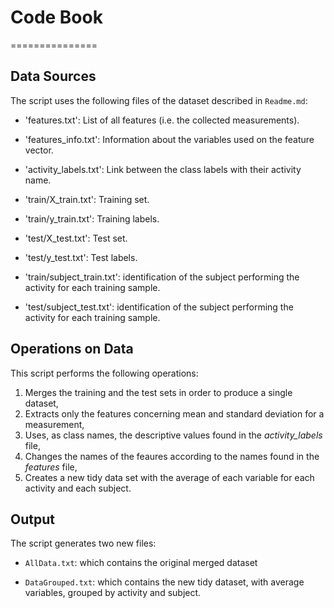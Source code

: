 # Code Book

===============

## Data Sources

The script uses the following files of the dataset described in `Readme.md`:

- 'features.txt': List of all features (i.e. the collected measurements).

- 'features_info.txt': Information about the variables used on the feature vector.

- 'activity_labels.txt': Link between the class labels with their activity name.

- 'train/X_train.txt': Training set.

- 'train/y_train.txt': Training labels.

- 'test/X_test.txt': Test set.

- 'test/y_test.txt': Test labels.

- 'train/subject_train.txt': identification of the subject performing the activity for each training sample.
 
- 'test/subject_test.txt': identification of the subject performing the activity for each training sample.

## Operations on Data

This script performs the following operations:

1.  Merges the training and the test sets in order to produce a single dataset,
2.	Extracts only the features concerning mean and standard deviation for a measurement, 
3.	Uses, as class names, the descriptive values found in the _activity_labels_ file,
4.	Changes the names of the feaures according to the names found in the _features_ file, 
5.	Creates a new tidy data set with the average of each variable for each activity and each subject. 

## Output

The script generates two new files:

- `AllData.txt`: which contains the original merged dataset

- `DataGrouped.txt`: which contains the new tidy dataset, with average variables, grouped by activity and subject.
